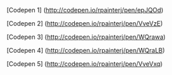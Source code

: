 [Codepen 1]  (http://codepen.io/rpainterj/pen/epJQOd)


[Codepen 2]  (http://codepen.io/rpainterj/pen/VveVzE)


[Codepen 3]  (http://codepen.io/rpainterj/pen/WQrawa)


[Codepen 4]  (http://codepen.io/rpainterj/pen/WQraLB)


[Codepen 5]  (http://codepen.io/rpainterj/pen/VveVxq)